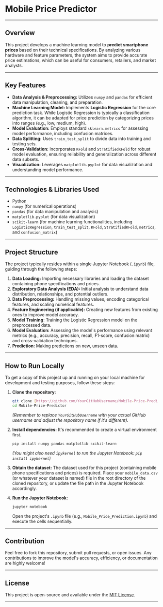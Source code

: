 # Mobile Price Predictor

---

## Overview

This project develops a machine learning model to **predict smartphone prices** based on their technical specifications. By analyzing various hardware and feature parameters, the system aims to provide accurate price estimations, which can be useful for consumers, retailers, and market analysts.

---

## Key Features

* **Data Analysis & Preprocessing:** Utilizes `numpy` and `pandas` for efficient data manipulation, cleaning, and preparation.
* **Machine Learning Model:** Implements **Logistic Regression** for the core prediction task. While Logistic Regression is typically a classification algorithm, it can be adapted for price prediction by categorizing prices into ranges (e.g., low, medium, high).
* **Model Evaluation:** Employs standard `sklearn.metrics` for assessing model performance, including confusion matrices.
* **Data Splitting:** Uses `train_test_split` to divide data into training and testing sets.
* **Cross-Validation:** Incorporates `KFold` and `StratifiedKFold` for robust model evaluation, ensuring reliability and generalization across different data subsets.
* **Visualization:** Leverages `matplotlib.pyplot` for data visualization and understanding model performance.

---

## Technologies & Libraries Used

* Python
* `numpy` (for numerical operations)
* `pandas` (for data manipulation and analysis)
* `matplotlib.pyplot` (for data visualization)
* `scikit-learn` (for machine learning functionalities, including `LogisticRegression`, `train_test_split`, `KFold`, `StratifiedKFold`, `metrics`, and `confusion_matrix`)

---

## Project Structure

The project typically resides within a single Jupyter Notebook (`.ipynb`) file, guiding through the following steps:

1.  **Data Loading:** Importing necessary libraries and loading the dataset containing phone specifications and prices.
2.  **Exploratory Data Analysis (EDA):** Initial analysis to understand data distribution, relationships, and potential outliers.
3.  **Data Preprocessing:** Handling missing values, encoding categorical features, and scaling numerical features.
4.  **Feature Engineering (if applicable):** Creating new features from existing ones to improve model accuracy.
5.  **Model Training:** Training the Logistic Regression model on the preprocessed data.
6.  **Model Evaluation:** Assessing the model's performance using relevant metrics (e.g., accuracy, precision, recall, F1-score, confusion matrix) and cross-validation techniques.
7.  **Prediction:** Making predictions on new, unseen data.

---

## How to Run Locally

To get a copy of this project up and running on your local machine for development and testing purposes, follow these steps:

1.  **Clone the repository:**
    ```bash
    git clone [https://github.com/YourGitHubUsername/Mobile-Price-Predictor.git](https://github.com/YourGitHubUsername/Mobile-Price-Predictor.git)
    cd Mobile-Price-Predictor
    ```
    *(Remember to replace `YourGitHubUsername` with your actual GitHub username and adjust the repository name if it's different).*

2.  **Install dependencies:**
    It's recommended to create a virtual environment first.
    ```bash
    pip install numpy pandas matplotlib scikit-learn
    ```
    *(You might also need `ipykernel` to run the Jupyter Notebook: `pip install ipykernel`)*

3.  **Obtain the dataset:**
    The dataset used for this project (containing mobile phone specifications and prices) is required. Place your `mobile_data.csv` (or whatever your dataset is named) file in the root directory of the cloned repository, or update the file path in the Jupyter Notebook accordingly.

4.  **Run the Jupyter Notebook:**
    ```bash
    jupyter notebook
    ```
    Open the project's `.ipynb` file (e.g., `Mobile_Price_Prediction.ipynb`) and execute the cells sequentially.

---

## Contribution

Feel free to fork this repository, submit pull requests, or open issues. Any contributions to improve the model's accuracy, efficiency, or documentation are highly welcome!

---

## License

This project is open-source and available under the [MIT License](https://opensource.org/licenses/MIT).

---
